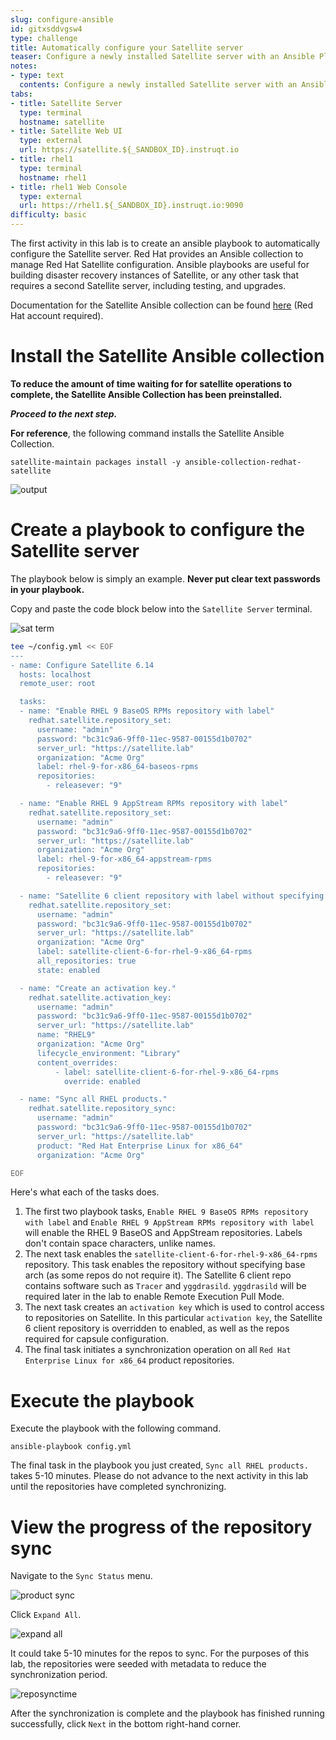 ```yaml
---
slug: configure-ansible
id: gitxsddvgsw4
type: challenge
title: Automatically configure your Satellite server
teaser: Configure a newly installed Satellite server with an Ansible Playbook
notes:
- type: text
  contents: Configure a newly installed Satellite server with an Ansible Playbook
tabs:
- title: Satellite Server
  type: terminal
  hostname: satellite
- title: Satellite Web UI
  type: external
  url: https://satellite.${_SANDBOX_ID}.instruqt.io
- title: rhel1
  type: terminal
  hostname: rhel1
- title: rhel1 Web Console
  type: external
  url: https://rhel1.${_SANDBOX_ID}.instruqt.io:9090
difficulty: basic
---
```

The first activity in this lab is to create an ansible playbook to automatically configure the Satellite server. Red Hat provides an Ansible collection to manage Red Hat Satellite configuration. Ansible playbooks are useful for building disaster recovery instances of Satellite, or any other task that requires a second Satellite server, including testing, and upgrades.

Documentation for the Satellite Ansible collection can be found [here](https://console.redhat.com/ansible/automation-hub/repo/published/redhat/satellite/docs) (Red Hat account required).

Install the Satellite Ansible collection
========================================
__To reduce the amount of time waiting for for satellite operations to complete, the Satellite Ansible Collection has been preinstalled.__ 

__*Proceed to the next step.*__

__For reference__, the following command installs the Satellite Ansible Collection.

```
satellite-maintain packages install -y ansible-collection-redhat-satellite
```

![output](../assets/ansiblecollectionoutput.png)

Create a playbook to configure the Satellite server
===================================================

The playbook below is simply an example. __Never put clear text passwords in your playbook.__

Copy and paste the code block below into the `Satellite Server` terminal.

![sat term](../assets/satellite-server-tab.png)

```bash
tee ~/config.yml << EOF
---
- name: Configure Satellite 6.14
  hosts: localhost
  remote_user: root

  tasks:
  - name: "Enable RHEL 9 BaseOS RPMs repository with label"
    redhat.satellite.repository_set:
      username: "admin"
      password: "bc31c9a6-9ff0-11ec-9587-00155d1b0702"
      server_url: "https://satellite.lab"
      organization: "Acme Org"
      label: rhel-9-for-x86_64-baseos-rpms
      repositories:
        - releasever: "9"

  - name: "Enable RHEL 9 AppStream RPMs repository with label"
    redhat.satellite.repository_set:
      username: "admin"
      password: "bc31c9a6-9ff0-11ec-9587-00155d1b0702"
      server_url: "https://satellite.lab"
      organization: "Acme Org"
      label: rhel-9-for-x86_64-appstream-rpms
      repositories:
        - releasever: "9"

  - name: "Satellite 6 client repository with label without specifying base arch"
    redhat.satellite.repository_set:
      username: "admin"
      password: "bc31c9a6-9ff0-11ec-9587-00155d1b0702"
      server_url: "https://satellite.lab"
      organization: "Acme Org"
      label: satellite-client-6-for-rhel-9-x86_64-rpms
      all_repositories: true
      state: enabled

  - name: "Create an activation key."
    redhat.satellite.activation_key:
      username: "admin"
      password: "bc31c9a6-9ff0-11ec-9587-00155d1b0702"
      server_url: "https://satellite.lab"
      name: "RHEL9"
      organization: "Acme Org"
      lifecycle_environment: "Library"
      content_overrides:
          - label: satellite-client-6-for-rhel-9-x86_64-rpms
            override: enabled

  - name: "Sync all RHEL products."
    redhat.satellite.repository_sync:
      username: "admin"
      password: "bc31c9a6-9ff0-11ec-9587-00155d1b0702"
      server_url: "https://satellite.lab"
      product: "Red Hat Enterprise Linux for x86_64"
      organization: "Acme Org"

EOF
```

Here's what each of the tasks does.
1) The first two playbook tasks, `Enable RHEL 9 BaseOS RPMs repository with label` and `Enable RHEL 9 AppStream RPMs repository with label` will enable the RHEL 9 BaseOS and AppStream repositories. Labels don't contain space characters, unlike names.
2) The next task enables the `satellite-client-6-for-rhel-9-x86_64-rpms` repository. This task enables the repository without specifying base arch (as some repos do not require it). The Satellite 6 client repo contains software such as `Tracer` and `yggdrasild`. `yggdrasild` will be required later in the lab to enable Remote Execution Pull Mode.
3) The next task creates an `activation key` which is used to control access to repositories on Satellite. In this particular `activation key`, the Satellite 6 client repository is overridden to enabled, as well as the repos required for capsule configuration.
4) The final task initiates a synchronization operation on all `Red Hat Enterprise Linux for x86_64` product repositories.

Execute the playbook
=====================

Execute the playbook with the following command.

```
ansible-playbook config.yml
```

The final task in the playbook you just created, `Sync all RHEL products.` takes 5-10 minutes. Please do not advance to the next activity in this lab until the repositories have completed synchronizing.

View the progress of the repository sync
========================================

Navigate to the `Sync Status` menu.

![product sync](../assets/productssync.png)

Click `Expand All`.

![expand all](../assets/expandall.png)

It could take 5-10 minutes for the repos to sync. For the purposes of this lab, the repositories were seeded with metadata to reduce the synchronization period.

![reposynctime](../assets/reposynctime.png)

After the synchronization is complete and the playbook has finished running successfully, click `Next` in the bottom right-hand corner.